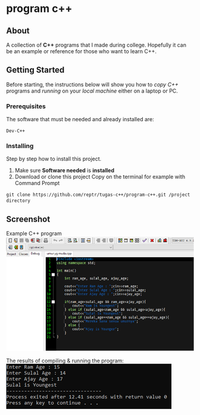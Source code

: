 # program c++

## About
A collection of **C++** programs that I made during college. Hopefully it can be an example or reference for those who want to learn C++.

## Getting Started
Before starting, the instructions below will show you how to *copy* *C++* programs and *running* on your *local machine* either on a laptop or PC.

### Prerequisites
The software that must be needed and already installed are:
```
Dev-C++
```

### Installing
Step by step how to install this project.
1. Make sure **Software needed** is **installed**
2. Download or clone this project
Copy on the terminal for example with Command Prompt
```
git clone https://github.com/reptr/tugas-c++/program-c++.git /project directory
```

## Screenshot
Example C++ program
![screenshoot C++](./screenshoot/SampleSSC++.PNG)

The results of compiling & running the program:
![screenshoot runC++](./screenshoot/SampleSSC++Compile.PNG)